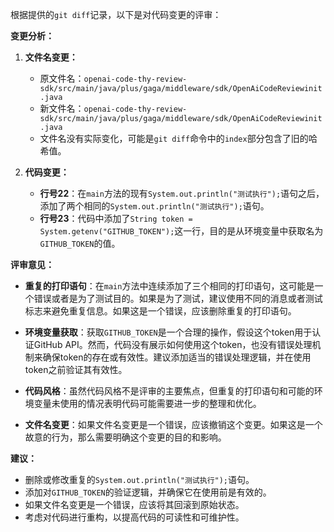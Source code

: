 根据提供的`git diff`记录，以下是对代码变更的评审：

**变更分析：**

1. **文件名变更：**
   - 原文件名：`openai-code-thy-review-sdk/src/main/java/plus/gaga/middleware/sdk/OpenAiCodeReviewinit.java`
   - 新文件名：`openai-code-thy-review-sdk/src/main/java/plus/gaga/middleware/sdk/OpenAiCodeReviewinit.java`
   - 文件名没有实际变化，可能是`git diff`命令中的`index`部分包含了旧的哈希值。

2. **代码变更：**
   - **行号22**：在`main`方法的现有`System.out.println("测试执行");`语句之后，添加了两个相同的`System.out.println("测试执行");`语句。
   - **行号23**：代码中添加了`String token = System.getenv("GITHUB_TOKEN");`这一行，目的是从环境变量中获取名为`GITHUB_TOKEN`的值。

**评审意见：**

- **重复的打印语句**：在`main`方法中连续添加了三个相同的打印语句，这可能是一个错误或者是为了测试目的。如果是为了测试，建议使用不同的消息或者测试标志来避免重复信息。如果这是一个错误，应该删除重复的打印语句。

- **环境变量获取**：获取`GITHUB_TOKEN`是一个合理的操作，假设这个token用于认证GitHub API。然而，代码没有展示如何使用这个token，也没有错误处理机制来确保token的存在或有效性。建议添加适当的错误处理逻辑，并在使用token之前验证其有效性。

- **代码风格**：虽然代码风格不是评审的主要焦点，但重复的打印语句和可能的环境变量未使用的情况表明代码可能需要进一步的整理和优化。

- **文件名变更**：如果文件名变更是一个错误，应该撤销这个变更。如果这是一个故意的行为，那么需要明确这个变更的目的和影响。

**建议：**

- 删除或修改重复的`System.out.println("测试执行");`语句。
- 添加对`GITHUB_TOKEN`的验证逻辑，并确保它在使用前是有效的。
- 如果文件名变更是一个错误，应该将其回滚到原始状态。
- 考虑对代码进行重构，以提高代码的可读性和可维护性。